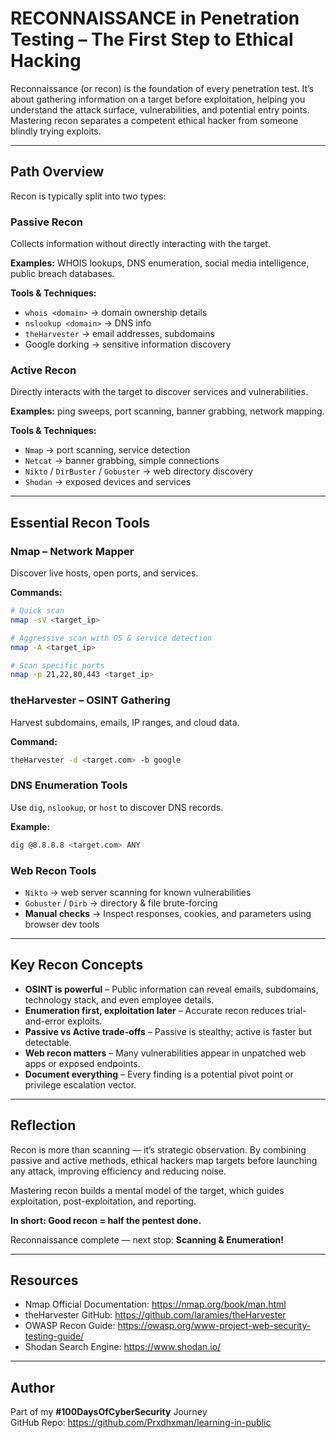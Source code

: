 # RECONNAISSANCE in Penetration Testing – The First Step to Ethical Hacking

Reconnaissance (or recon) is the foundation of every penetration test. It’s about gathering information on a target before exploitation, helping you understand the attack surface, vulnerabilities, and potential entry points. Mastering recon separates a competent ethical hacker from someone blindly trying exploits.

---

## Path Overview

Recon is typically split into two types:

### Passive Recon
Collects information without directly interacting with the target.  

**Examples:** WHOIS lookups, DNS enumeration, social media intelligence, public breach databases.  

**Tools & Techniques:**
- `whois <domain>` → domain ownership details  
- `nslookup <domain>` → DNS info  
- `theHarvester` → email addresses, subdomains  
- Google dorking → sensitive information discovery  

### Active Recon
Directly interacts with the target to discover services and vulnerabilities.  

**Examples:** ping sweeps, port scanning, banner grabbing, network mapping.  

**Tools & Techniques:**
- `Nmap` → port scanning, service detection  
- `Netcat` → banner grabbing, simple connections  
- `Nikto` / `DirBuster` / `Gobuster` → web directory discovery  
- `Shodan` → exposed devices and services  

---

## Essential Recon Tools

### Nmap – Network Mapper
Discover live hosts, open ports, and services.  

**Commands:**
```bash
# Quick scan  
nmap -sV <target_ip>

# Aggressive scan with OS & service detection  
nmap -A <target_ip>

# Scan specific ports  
nmap -p 21,22,80,443 <target_ip>
```

### theHarvester – OSINT Gathering
Harvest subdomains, emails, IP ranges, and cloud data.  

**Command:**
```bash
theHarvester -d <target.com> -b google
```

### DNS Enumeration Tools
Use `dig`, `nslookup`, or `host` to discover DNS records.  

**Example:**  
```bash
dig @8.8.8.8 <target.com> ANY
```

### Web Recon Tools
- `Nikto` → web server scanning for known vulnerabilities  
- `Gobuster` / `Dirb` → directory & file brute-forcing  
- **Manual checks** → Inspect responses, cookies, and parameters using browser dev tools  

---

## Key Recon Concepts
- **OSINT is powerful** – Public information can reveal emails, subdomains, technology stack, and even employee details.  
- **Enumeration first, exploitation later** – Accurate recon reduces trial-and-error exploits.  
- **Passive vs Active trade-offs** – Passive is stealthy; active is faster but detectable.  
- **Web recon matters** – Many vulnerabilities appear in unpatched web apps or exposed endpoints.  
- **Document everything** – Every finding is a potential pivot point or privilege escalation vector.  

---

## Reflection
Recon is more than scanning — it’s strategic observation. By combining passive and active methods, ethical hackers map targets before launching any attack, improving efficiency and reducing noise.  

Mastering recon builds a mental model of the target, which guides exploitation, post-exploitation, and reporting.  

**In short: Good recon = half the pentest done.**  

Reconnaissance complete — next stop: **Scanning & Enumeration!**

---

## Resources
- Nmap Official Documentation: https://nmap.org/book/man.html  
- theHarvester GitHub: https://github.com/laramies/theHarvester  
- OWASP Recon Guide: https://owasp.org/www-project-web-security-testing-guide/  
- Shodan Search Engine: https://www.shodan.io/  

---

## Author
Part of my **#100DaysOfCyberSecurity** Journey  
GitHub Repo: https://github.com/Prxdhxman/learning-in-public
